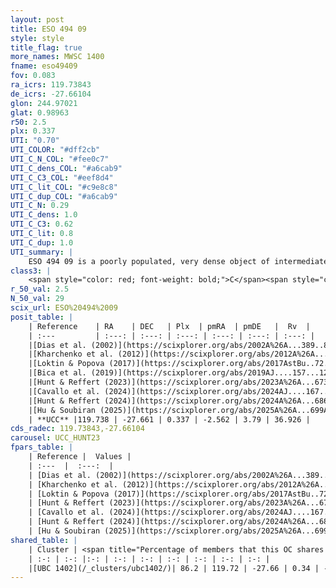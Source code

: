 ```yaml
---
layout: post
title: ESO 494 09
style: style
title_flag: true
more_names: MWSC 1400
fname: eso49409
fov: 0.083
ra_icrs: 119.73843
de_icrs: -27.66104
glon: 244.97021
glat: 0.98963
r50: 2.5
plx: 0.337
UTI: "0.70"
UTI_COLOR: "#dff2cb"
UTI_C_N_COL: "#fee0c7"
UTI_C_dens_COL: "#a6cab9"
UTI_C_C3_COL: "#eef8d4"
UTI_C_lit_COL: "#c9e8c8"
UTI_C_dup_COL: "#a6cab9"
UTI_C_N: 0.29
UTI_C_dens: 1.0
UTI_C_C3: 0.62
UTI_C_lit: 0.8
UTI_C_dup: 1.0
UTI_summary: |
    ESO 494 09 is a poorly populated, very dense object of intermediate C3 quality. It is well-studied in the literature. This object shares a large percentage of members with a later reported entry.
class3: |
    <span style="color: red; font-weight: bold;">C</span><span style="color: green; font-weight: bold;">A</span>
r_50_val: 2.5
N_50_val: 29
scix_url: ESO%20494%2009
posit_table: |
    | Reference    | RA    | DEC   | Plx  | pmRA  | pmDE   |  Rv  |
    | :---         | :---: | :---: | :---: | :---: | :---: | :---: |
    |[Dias et al. (2002)](https://scixplorer.org/abs/2002A%26A...389..871D) | 119.817 | -27.585 | -- | -1.78 | 3.5 | -- |
    |[Kharchenko et al. (2012)](https://scixplorer.org/abs/2012A%26A...543A.156K) | 119.817 | -27.583 | -- | -2.62 | 1.0 | -- |
    |[Loktin & Popova (2017)](https://scixplorer.org/abs/2017AstBu..72..257L) | 119.82 | -27.582 | -- | -1.557 | 2.311 | -- |
    |[Bica et al. (2019)](https://scixplorer.org/abs/2019AJ....157...12B) | 119.811 | -27.584 | -- | -- | -- | -- |
    |[Hunt & Reffert (2023)](https://scixplorer.org/abs/2023A%26A...673A.114H) | 119.726 | -27.673 | 0.341 | -2.563 | 3.806 | 36.864 |
    |[Cavallo et al. (2024)](https://scixplorer.org/abs/2024AJ....167...12C) | 119.71 | -27.645 | 0.34 | -- | -- | -- |
    |[Hunt & Reffert (2024)](https://scixplorer.org/abs/2024A%26A...686A..42H) | 119.726 | -27.673 | 0.341 | -2.563 | 3.806 | 36.864 |
    |[Hu & Soubiran (2025)](https://scixplorer.org/abs/2025A%26A...699A.246H) | 119.71 | -27.645 | -- | -- | -- | -- |
    | **UCC** |119.738 | -27.661 | 0.337 | -2.562 | 3.79 | 36.926 | 
cds_radec: 119.73843,-27.66104
carousel: UCC_HUNT23
fpars_table: |
    | Reference |  Values |
    | :---  |  :---:  |
    | [Dias et al. (2002)](https://scixplorer.org/abs/2002A%26A...389..871D) | `E(B-V)=0.42, Dist=1212.0, Age=7.8` |
    | [Kharchenko et al. (2012)](https://scixplorer.org/abs/2012A%26A...543A.156K) | `e_bv=0.312, distance=1905, log_age=8.735` |
    | [Loktin & Popova (2017)](https://scixplorer.org/abs/2017AstBu..72..257L) | `E(B-V)=0.227, Dmod=11.727, logt=8.99` |
    | [Hunt & Reffert (2023)](https://scixplorer.org/abs/2023A%26A...673A.114H) | `AV50=1.392, diffAV50=1.196, MOD50=12.219, logAge50=8.792` |
    | [Cavallo et al. (2024)](https://scixplorer.org/abs/2024AJ....167...12C) | `AV50=1.51, dMod50=12.26, logAge50=8.77, [Fe/H]50=0.43` |
    | [Hunt & Reffert (2024)](https://scixplorer.org/abs/2024A%26A...686A..42H) | `MassJ=337.493` |
    | [Hu & Soubiran (2025)](https://scixplorer.org/abs/2025A%26A...699A.246H) | `MA22=-0.12, MA23f=-0.34, MZ23=-0.44, MK24=-0.29, MF24=-0.32` |
shared_table: |
    | Cluster | <span title="Percentage of members that this OC shares with the ones listed">%</span>   | RA   | DEC   | Plx   | pmRA  | pmDE  | Rv | UTI |
    | :-: | :-: |:-: | :-: | :-: | :-: | :-: | :-: | :-: |
    |[UBC 1402](/_clusters/ubc1402/)| 86.2 | 119.72 | -27.66 | 0.34 | -2.56 | 3.8 | 37.53 |0.13 |
---
```

